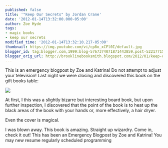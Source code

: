 ```yaml
---
published: false
title: '"Keep Our Secrets" by Jordan Crane'
date: '2012-01-14T13:32:00.000-05:00'
author: Zoe Hyde
tags:
- magic books
- keep our secrets
modified_time: '2012-01-14T13:32:10.217-05:00'
thumbnail: https://img.youtube.com/vi/cp8o_xCFl0I/default.jpg
blogger_id: tag:blogger.com,1999:blog-5767374071871443859.post-5221771583086312428
blogger_orig_url: http://brooklinebooksmith.blogspot.com/2012/01/keep-our-secrets-by-jordan-crane.html
---
```

This is an emergency blogpost by Zoe and Katrina! Do not attempt to adjust your television! Last night we were closing and discovered this book on the gift books table:

[![](http://www.hbook.com/wp-content/uploads/2011/10/keep-our-secrets1.jpg)](http://www.hbook.com/wp-content/uploads/2011/10/keep-our-secrets1.jpg)

﻿At first, I this was a slightly bizarre but interesting board book, but upon further inspection, I discovered that the point of the book is to heat up the black areas of the book with your hands or, more effectively, a hair dryer.

Even the cover is magical.

I was blown away. This book is amazing. Straight up wizardry. Come in, check it out! This has been an Emergency Blogpost by Zoe and Katrina! You may new resume regularly scheduled programming